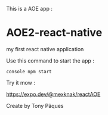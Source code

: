 
This is a AOE app :

# AOE2-react-native
my first react native application

Use this command to start the app :

```console npm start```


Try it mow :

https://expo.dev/@mexknak/reactAOE

Create by Tony Pâques
